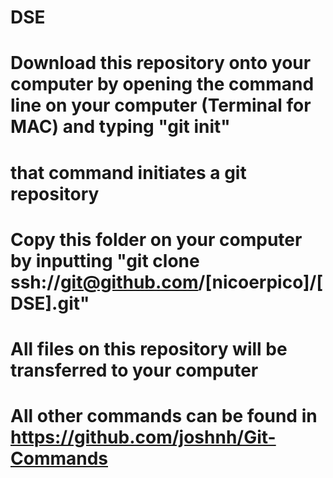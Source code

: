 # DSE


# Download this repository onto your computer by opening the command line on your computer (Terminal for MAC) and typing "git init"
# that command initiates a git repository
# Copy this folder on your computer by inputting "git clone ssh://git@github.com/[nicoerpico]/[DSE].git"
# All files on this repository will be transferred to your computer 


# All other commands can be found in https://github.com/joshnh/Git-Commands
